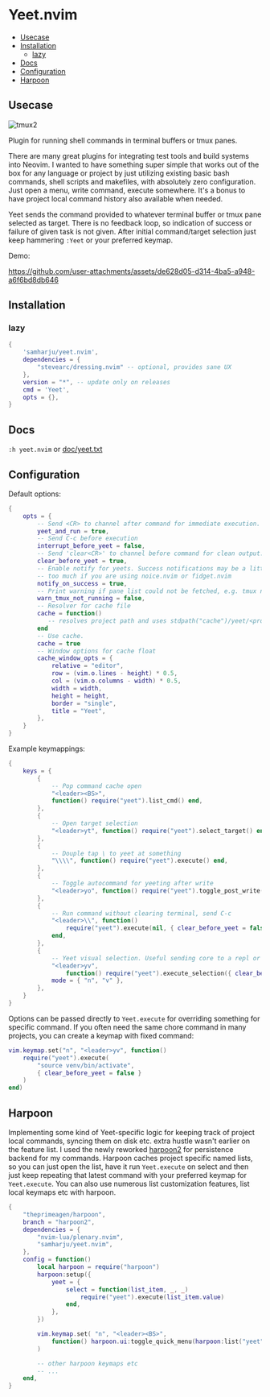 # Yeet.nvim

<!-- vim-markdown-toc GitLab -->

* [Usecase](#usecase)
* [Installation](#installation)
    * [lazy](#lazy)
* [Docs](#docs)
* [Configuration](#configuration)
* [Harpoon](#harpoon)

<!-- vim-markdown-toc -->

## Usecase

![tmux2](https://github.com/user-attachments/assets/51e8bcf9-2e68-40f6-a88a-f5f9cde5f42f)

Plugin for running shell commands in terminal buffers or tmux panes.

There are many great plugins for integrating test tools and build systems into Neovim. I wanted to
have something super simple that works out of the box for any language or project by just utilizing
existing basic bash commands, shell scripts and makefiles, with absolutely zero configuration.
Just open a menu, write command, execute somewhere. It's a bonus to have project local command
history also available when needed.

Yeet sends the command provided to whatever terminal buffer or tmux pane selected as target. There
is no feedback loop, so indication of success or failure of given task is not given. After initial
command/target selection just keep hammering `:Yeet` or your preferred keymap.

Demo:

https://github.com/user-attachments/assets/de628d05-d314-4ba5-a948-a6f6bd8db646

## Installation

### lazy

```lua
{
    'samharju/yeet.nvim',
    dependencies = {
        "stevearc/dressing.nvim" -- optional, provides sane UX
    },
    version = "*", -- update only on releases
    cmd = 'Yeet',
    opts = {},
}
```

## Docs

`:h yeet.nvim` or [doc/yeet.txt](doc/yeet.txt)

## Configuration

Default options:

```lua
{
    opts = {
        -- Send <CR> to channel after command for immediate execution.
        yeet_and_run = true,
        -- Send C-c before execution
        interrupt_before_yeet = false,
        -- Send 'clear<CR>' to channel before command for clean output.
        clear_before_yeet = true,
        -- Enable notify for yeets. Success notifications may be a little
        -- too much if you are using noice.nvim or fidget.nvim
        notify_on_success = true,
        -- Print warning if pane list could not be fetched, e.g. tmux not running.
        warn_tmux_not_running = false,
        -- Resolver for cache file
        cache = function()
           -- resolves project path and uses stdpath("cache")/yeet/<project>, see :h yeet
        end
        -- Use cache.
        cache = true
        -- Window options for cache float
        cache_window_opts = {
            relative = "editor",
            row = (vim.o.lines - height) * 0.5,
            col = (vim.o.columns - width) * 0.5,
            width = width,
            height = height,
            border = "single",
            title = "Yeet",
        },
    }
}
```

Example keymappings:

```lua
{
    keys = {
        {
            -- Pop command cache open
            "<leader><BS>",
            function() require("yeet").list_cmd() end,
        },
        {
            -- Open target selection
            "<leader>yt", function() require("yeet").select_target() end,
        },
        {
            -- Douple tap \ to yeet at something
            "\\\\", function() require("yeet").execute() end,
        },
        {
            -- Toggle autocommand for yeeting after write
            "<leader>yo", function() require("yeet").toggle_post_write() end,
        },
        {
            -- Run command without clearing terminal, send C-c
            "<leader>\\", function()
                require("yeet").execute(nil, { clear_before_yeet = false, interrupt_before_yeet = true })
            end,
        },
        {
            -- Yeet visual selection. Useful sending core to a repl or running multiple commands.
            "<leader>yv",
                function() require("yeet").execute_selection({ clear_before_yeet = false }) end,
            mode = { "n", "v" },
        },
    }
}

```

Options can be passed directly to `Yeet.execute` for overriding something for specific command.
If you often need the same chore command in many projects, you can create a keymap with fixed
command:

```lua
vim.keymap.set("n", "<leader>yv", function()
    require("yeet").execute(
        "source venv/bin/activate",
        { clear_before_yeet = false }
    )
end)
```

## Harpoon

Implementing some kind of Yeet-specific logic for keeping track of project local commands, syncing
them on disk etc. extra hustle wasn't earlier on the feature list. I used the newly reworked
[harpoon2](https://github.com/ThePrimeagen/harpoon) for persistence backend for my commands. Harpoon
caches project specific named lists, so you can just open the list, have it run `Yeet.execute` on
select and then just keep repeating that latest command with your preferred keymap for
`Yeet.execute`. You can also use numerous list customization features, list local keymaps etc with
harpoon.

```lua
{
    "theprimeagen/harpoon",
    branch = "harpoon2",
    dependencies = {
        "nvim-lua/plenary.nvim",
        "samharju/yeet.nvim",
    },
    config = function()
        local harpoon = require("harpoon")
        harpoon:setup({
            yeet = {
                select = function(list_item, _, _)
                    require("yeet").execute(list_item.value)
                end,
            },
        })

        vim.keymap.set( "n", "<leader><BS>",
            function() harpoon.ui:toggle_quick_menu(harpoon:list("yeet")) end
        )

        -- other harpoon keymaps etc
        -- ...
    end,
}

```
